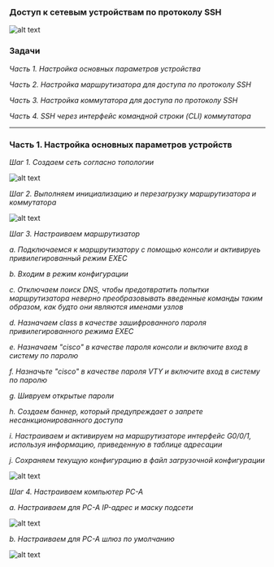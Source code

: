 ### Доступ к сетевым устройствам по протоколу SSH

![alt text](https://github.com/Eliminir/OTUSLABS/blob/Labs/LAB5/1.JPG)


 ### Задачи
 
*Часть 1. Настройка основных параметров устройства*

*Часть 2. Настройка маршрутизатора для доступа по протоколу SSH*

*Часть 3. Настройка коммутатора для доступа по протоколу SSH*

*Часть 4. SSH через интерфейс командной строки (CLI) коммутатора*

____

### Часть 1. Настройка основных параметров устройств ###

*Шаг 1. Создаем сеть согласно топологии*

![alt text](https://github.com/Eliminir/OTUSLABS/blob/Labs/LAB5/2.JPG)

*Шаг 2. Выполняем инициализацию и перезагрузку маршрутизатора и коммутатора*

![alt text](https://github.com/Eliminir/OTUSLABS/blob/Labs/LAB5/3.JPG)

*Шаг 3. Настраиваем маршрутизатор*

*a.	Подключаемся к маршрутизатору с помощью консоли и активируеь привилегированный режим EXEC*

*b.	Входим в режим конфигурации*

*c.	Отключаем поиск DNS, чтобы предотвратить попытки маршрутизатора неверно преобразовывать введенные команды таким образом, как будто они являются именами узлов*

*d.	Назначаем class в качестве зашифрованного пароля привилегированного режима EXEC*

*e.	Назначаем "cisco" в качестве пароля консоли и включите вход в систему по паролю*

*f.	Назначьте "cisco" в качестве пароля VTY и включите вход в систему по паролю*

*g.	Шивруем открытые пароли*

*h.	Создаем баннер, который предупреждает о запрете несанкционированного доступа*

*i.	Настраиваем и активируем на маршрутизаторе интерфейс G0/0/1, используя информацию, приведенную в таблице адресации*

*j.	Сохраняем текущую конфигурацию в файл загрузочной конфигурации*

![alt text](https://github.com/Eliminir/OTUSLABS/blob/Labs/LAB5/4.JPG)


*Шаг 4. Настраиваем компьютер PC-A*

*a.	Настраиваем для PC-A IP-адрес и маску подсети*

![alt text](https://github.com/Eliminir/OTUSLABS/blob/Labs/LAB5/5.JPG)

*b.	Настраиваем для PC-A шлюз по умолчанию*

![alt text](https://github.com/Eliminir/OTUSLABS/blob/Labs/LAB5/6.JPG)
